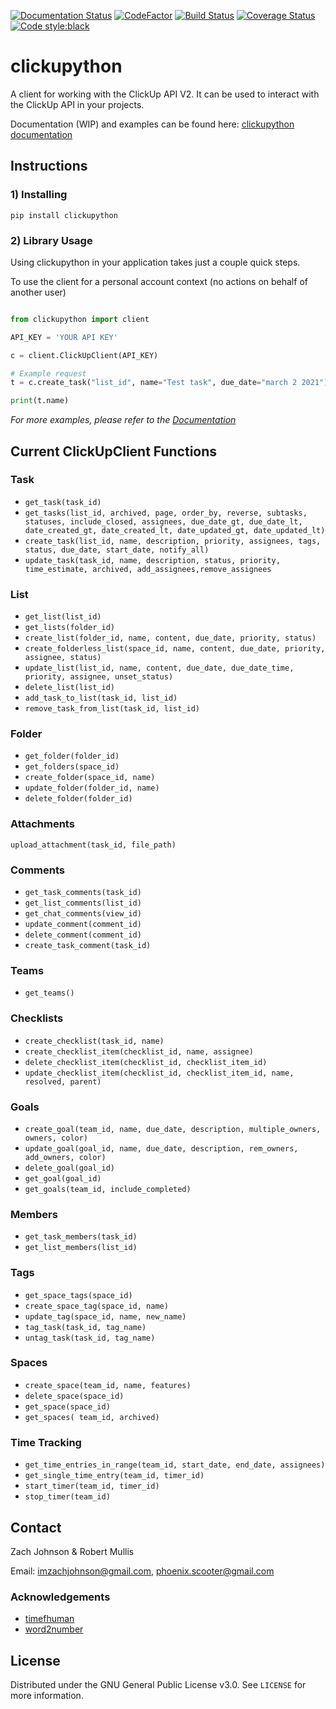 [![Documentation Status](https://readthedocs.org/projects/clickupython/badge/?version=latest)](https://clickupython.readthedocs.io/en/latest/?badge=latest)
[![CodeFactor](https://www.codefactor.io/repository/github/imzachjohnson/clickupython/badge)](https://www.codefactor.io/repository/github/imzachjohnson/clickupython)
[![Build Status](https://app.travis-ci.com/Imzachjohnson/clickupython.svg?branch=main)](https://app.travis-ci.com/Imzachjohnson/clickupython)
[![Coverage Status](https://coveralls.io/repos/github/Imzachjohnson/clickupython/badge.svg?branch=main)](https://coveralls.io/github/Imzachjohnson/clickupython?branch=main)
[![Code style:black](https://img.shields.io/badge/code%20style-black-000000.svg)](https://github.com/psf/black)

# clickupython

A client for working with the ClickUp API V2. It can be used to interact with the ClickUp API in your projects.

Documentation (WIP) and examples can be found here: [clickupython documentation](https://clickupython.readthedocs.io/en/latest/)

## Instructions

### 1) Installing

`pip install clickupython`

### 2) Library Usage

Using clickupython in your application takes just a couple quick steps.

To use the client for a personal account context (no actions on behalf of another user)

```python

from clickupython import client

API_KEY = 'YOUR API KEY'

c = client.ClickUpClient(API_KEY)

# Example request
t = c.create_task("list_id", name="Test task", due_date="march 2 2021")

print(t.name)

```

_For more examples, please refer to the [Documentation](https://clickupython.readthedocs.io/en/latest/)_

## Current ClickUpClient Functions

### Task

- `get_task(task_id)`
- `get_tasks(list_id, archived, page, order_by, reverse, subtasks, statuses, include_closed, assignees, due_date_gt, due_date_lt, date_created_gt, date_created_lt, date_updated_gt, date_updated_lt)`
- `create_task(list_id, name, description, priority, assignees, tags, status, due_date, start_date, notify_all)`
- `update_task(task_id, name, description, status, priority, time_estimate, archived, add_assignees,remove_assignees`

### List

- `get_list(list_id)`
- `get_lists(folder_id)`
- `create_list(folder_id, name, content, due_date, priority, status)`
- `create_folderless_list(space_id, name, content, due_date, priority, assignee, status)`
- `update_list(list_id, name, content, due_date, due_date_time, priority, assignee, unset_status)`
- `delete_list(list_id)`
- `add_task_to_list(task_id, list_id)`
- `remove_task_from_list(task_id, list_id)`

### Folder

- `get_folder(folder_id)`
- `get_folders(space_id)`
- `create_folder(space_id, name)`
- `update_folder(folder_id, name)`
- `delete_folder(folder_id)`

### Attachments

`upload_attachment(task_id, file_path)`

### Comments

- `get_task_comments(task_id)`
- `get_list_comments(list_id)`
- `get_chat_comments(view_id)`
- `update_comment(comment_id)`
- `delete_comment(comment_id)`
- `create_task_comment(task_id)`

### Teams

- `get_teams()`

### Checklists

- `create_checklist(task_id, name)`
- `create_checklist_item(checklist_id, name, assignee)`
- `delete_checklist_item(checklist_id, checklist_item_id)`
- `update_checklist_item(checklist_id, checklist_item_id, name, resolved, parent)`

### Goals

- `create_goal(team_id, name, due_date, description, multiple_owners, owners, color)`
- `update_goal(goal_id, name, due_date, description, rem_owners, add_owners, color)`
- `delete_goal(goal_id)`
- `get_goal(goal_id)`
- `get_goals(team_id, include_completed)`

### Members

- `get_task_members(task_id)`
- `get_list_members(list_id)`

### Tags

- `get_space_tags(space_id)`
- `create_space_tag(space_id, name)`
- `update_tag(space_id, name, new_name)`
- `tag_task(task_id, tag_name)`
- `untag_task(task_id, tag_name)`

### Spaces

- `create_space(team_id, name, features)`
- `delete_space(space_id)`
- `get_space(space_id)`
- `get_spaces( team_id, archived)`

### Time Tracking

- `get_time_entries_in_range(team_id, start_date, end_date, assignees)`
- `get_single_time_entry(team_id, timer_id)`
- `start_timer(team_id, timer_id)`
- `stop_timer(team_id)`

## Contact

Zach Johnson & Robert Mullis

Email: imzachjohnson@gmail.com, phoenix.scooter@gmail.com

### Acknowledgements

- [timefhuman](https://github.com/alvinwan/timefhuman)
- [word2number](https://github.com/akshaynagpal/w2n)

## License

Distributed under the GNU General Public License v3.0. See `LICENSE` for more information.
